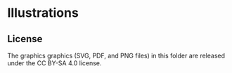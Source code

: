 # Illustrations

## License

The graphics graphics (SVG, PDF, and PNG files) in this folder are released under the CC BY-SA 4.0 license.

